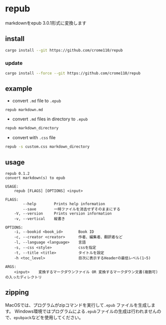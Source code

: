 # repub
markdownをepub 3.0.1形式に変換します

## install
```bash
cargo install --git https://github.com/crome110/repub
```

### update
```bash
cargo install --force --git https://github.com/crome110/repub
```

## example
- convert `.md` file to `.epub`
```bash
repub markdown.md
```

- convert `.md` files in directory to `.epub`
```bash
repub markdown_directory
```

- convert with `.css` file
```bash
repub -s custom.css markdown_directory
```

## usage
```
repub 0.1.2
convert markdown(s) to epub

USAGE:
    repub [FLAGS] [OPTIONS] <input>

FLAGS:
        --help        Prints help information
        --save        一時ファイルを消去せずそのままにする
    -V, --version     Prints version information
    -v, --vertical    縦書き

OPTIONS:
    -i, --bookid <book_id>       Book ID
    -c, --creator <creator>      作者、編集者、翻訳者など
    -l, --language <language>    言語
    -s, --css <style>            cssを指定
    -t, --title <title>          タイトルを設定
    -h <toc_level>               目次に表示するHeaderの最低レベル(1~5)

ARGS:
    <input>    変換するマークダウンファイル OR 変換するマークダウン文書(複数可)の入ったディレクトリ

```

## zipping
MacOSでは、プログラムがzipコマンドを実行して`.epub` ファイルを生成します。
Windows環境ではプログラムによる`.epub`ファイルの生成は行われませんので、`epubpack`などを使用してください。

